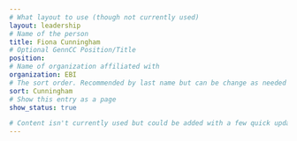 ```yaml
---
# What layout to use (though not currently used)
layout: leadership
# Name of the person
title: Fiona Cunningham
# Optional GennCC Position/Title
position:
# Name of organization affiliated with
organization: EBI
# The sort order. Recommended by last name but can be change as needed
sort: Cunningham
# Show this entry as a page
show_status: true

# Content isn't currently used but could be added with a few quick updates if needed to allow for bios
---
```

